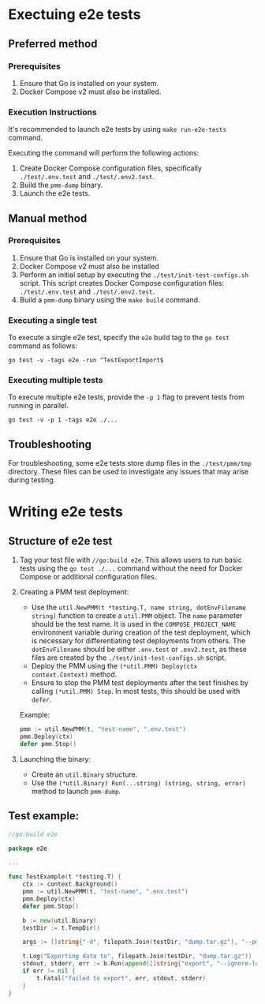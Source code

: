 # Exectuing e2e tests

## Preferred method

### Prerequisites

1. Ensure that Go is installed on your system.
2. Docker Compose v2 must also be installed.

### Execution Instructions

It's recommended to launch e2e tests by using `make run-e2e-tests` command.

Executing the command will perform the following actions:
1. Create Docker Compose configuration files, specifically `./test/.env.test` and `./test/.env2.test`.
2. Build the `pmm-dump` binary.
3. Launch the e2e tests.

## Manual method

### Prerequisites

1. Ensure that Go is installed on your system.
2. Docker Compose v2 must also be installed
3. Perform an initial setup by executing the `./test/init-test-configs.sh` script. This script creates Docker Compose configuration files: `./test/.env.test` and `./test/.env2.test`.
4. Build a `pmm-dump` binary using the `make build` command.


### Executing a single test

To execute a single e2e test, specify the `e2e` build tag to the `go test` command as follows:
```shell
go test -v -tags e2e -run ^TestExportImport$
```

### Executing multiple tests

To execute multiple e2e tests, provide the `-p 1` flag to prevent tests from running in parallel.
```shell
go test -v -p 1 -tags e2e ./...
```

## Troubleshooting

For troubleshooting, some e2e tests store dump files in the `./test/pmm/tmp` directory. These files can be used to investigate any issues that may arise during testing.

# Writing e2e tests

## Structure of e2e test
1. Tag your test file with `//go:build e2e`. This allows users to run basic tests using the `go test ./...` command without the need for Docker Compose or additional configuration files.
2. Creating a PMM test deployment:
	- Use the `util.NewPMM(t *testing.T, name string, dotEnvFilename string)` function to create a `util.PMM` object. The `name` parameter should be the test name. It is used in the `COMPOSE_PROJECT_NAME` environment variable during creation of the test deployment, which is necessary for differentiating test deployments from others. The `dotEnvFilename` should be either `.env.test` or `.env2.test`, as these files are created by the `./test/init-test-configs.sh` script.
	- Deploy the PMM using the `(*util.PMM) Deploy(ctx context.Context)` method.
	- Ensure to stop the PMM test deployments after the test finishes by calling `(*util.PMM) Stop`. In most tests, this should be used with `defer`.

	Example:
    ```go
    pmm := util.NewPMM(t, "test-name", ".env.test")
    pmm.Deploy(ctx)
    defer pmm.Stop()
    ```
3. Launching the binary:
   - Create an `util.Binary` structure.
   - Use the `(*util.Binary) Run(...string) (string, string, error)` method to launch `pmm-dump`.

## Test example:

```go
//go:build e2e

package e2e

...

func TestExample(t *testing.T) {
    ctx := context.Background()
	pmm := util.NewPMM(t, "test-name", ".env.test")
	pmm.Deploy(ctx)
	defer pmm.Stop()

	b := new(util.Binary)
	testDir := t.TempDir()

	args := []string{"-d", filepath.Join(testDir, "dump.tar.gz"), "--pmm-url", pmm.PMMURL(), "--dump-qan", "--click-house-url", pmm.ClickhouseURL()}

	t.Log("Exporting data to", filepath.Join(testDir, "dump.tar.gz"))
	stdout, stderr, err := b.Run(append([]string{"export", "--ignore-load"}, args...)...)
	if err != nil {
		t.Fatal("failed to export", err, stdout, stderr)
	}
}
```
